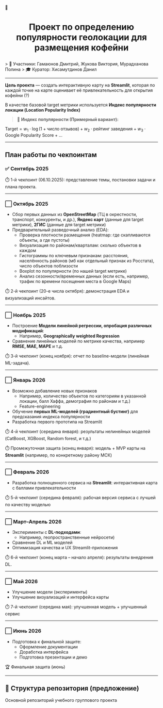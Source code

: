 📍 <h1 align="center">Проект по определению популярности геолокации для размещения кофейни
</h1>
> 👥 Участники: Гамаюнов Дмитрий, Жукова Виктория, Мурадханова Полина
> 🎓 Куратор: Хисамутдинов Данил

---

**Цель проекта** — создать интерактивную карту на **Streamlit**, которая по каждой точке на карте оценивает её привлекательность для открытия кофейни (?)

В качестве базовой target метрики используется **Индекс популярности локации (Location Popularity Index)**

> 🎯 **Индекс популярности (Примерный вариант):**
>
$\text{Target} = w_1 \cdot \log(1 + \text{число отзывов}) + 
w_2 \cdot \text{рейтинг заведения} + 
w_3 \cdot \text{Google Popularity Score} + ...$

---

## План работы по чекпоинтам

### ✅ Сентябрь 2025  
  ⏱️ 1-й чекпоинт (06.10.2025): представление темы, постановки задачи и плана проекта.

---

### ⬜ Октябрь 2025
  - Сбор первых данных из **OpenStreetMap** (ТЦ в окрестности, транспорт, конкуренты, и др.), **Яндекс карт** (данные для target метрики), **2ГИС** (данные для target метрики)
  - Предварительный разведочный анализ (EDA):  
    - Проверка плотности размещения (heatmap: где скапливаются объекты, а где пустоты)
    - Визуализация по районам/кварталам: сколько объектов в каждом
    - Гистограммы по ключевым признакам: расстояния, населённость районов (мб как отдельный признак из Росстата), число объектов поблизости
    - Boxplot по популярности (по нашей target метрике)
    - Анализ сезонности/временных данных (если есть, например, трафик по времени посещения места в Google Maps)

  ⏱️ 2-й чекпоинт (20-е числа октября): демонстрация EDA и визуализаций инсайтов.

---

### ⬜ Ноябрь 2025 
  - Построение **Модели линейной регрессии, опробация различных модификаций**:
    - Например, **Geographically weighted Regression**
  - Сравнение линейных моделей по метрике качества, например **RMSE, MAE, MAPE** и т.д.
    
  ⏱️ 3-й чекпоинт (конец ноября): отчет по baseline-модели (линейная ML-задача).

---

### ⬜ Январь 2026
  - Возможно добавление новых признаков
    - Например, количество объектов по категориям в указанной локации, балл Хаффа, демография по районам и т.д.)
    - Feature-engineering 
  - Обучение **первых ML-моделей (градиентный бустинг)** для предсказания индекса популярности
  - Разработка первого прототипа на Streamlit
    
  ⏱️ 4-й чекпоинт (середина января): результаты нелинейных моделей (CatBoost, XGBoost, Random forest, и т.д.)
  
  ⏱️ Промежуточная защита (конец января): модель + MVP карты на **Streamlit** (например, по конкретному району МСК)

---

### ⬜ Февраль 2026
  - Разработка полноценного сервиса на **Streamlit**: интерактивная карта с баллами привлекательности 
    
  ⏱️ 5-й чекпоинт (середина февраля): рабочая версия сервиса с лучшей по качеству моделью 

---

### ⬜ Март–Апрель 2026
  - Эксперименты с **DL-подходами**:
    - Например, геопространственные нейросети)
  - Сравнение DL и ML моделей
  - Оптимизация качества и UX Streamlit-приложения
    
  ⏱️ 6-й чекпоинт (конец марта – начало апреля): результаты внедрения DL.

---

### ⬜ Май 2026
  - Улучшение модели (эксперименты)
  - Улучшение визуализаций и интерфейса карты
    
  ⏱️ 7-й чекпоинт (середина мая): улучшенная модель + улучшенный сервис

---

### ⬜ Июнь 2026
  - Подготовка к финальной защите:  
    - Оформление документации  
    - Доработка интерфейса  
    - Подготовка презентации и демо
    
  🏆 Финальная защита (июнь)

---

## 📂 Структура репозитория (предложение)

Основной репозиторий учебного группового проекта
